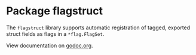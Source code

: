 # Package flagstruct

The `flagstruct` library supports automatic registration of tagged, exported
struct fields as flags in a `*flag.FlagSet`.

View documentation on
[godoc.org](http://godoc.org/bitbucket.org/creachadair/flagstruct).
